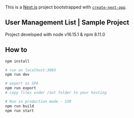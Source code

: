 This is a [Next.js](https://nextjs.org/) project bootstrapped with [`create-next-app`](https://github.com/vercel/next.js/tree/canary/packages/create-next-app).

## User Management List | Sample Project
Project developed with node v16.15.1 & npm 8.11.0

## How to 
```bash
npm install

# run on localhost:3003
npm run dev

# export as SPA
npm run export
# copy files under /out folder to your hosting

# Run in production mode - SSR
npm run build
npm run start
```
